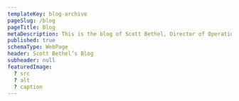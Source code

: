 ```yaml
---
templateKey: blog-archive
pageSlug: /blog
pageTitle: Blog
metaDescription: This is the blog of Scott Bethel, Director of Operations, STR
published: true
schemaType: WebPage
header: Scott Bethel’s Blog
subheader: null
featuredImage:
  ? src
  ? alt
  ? caption
---
```

